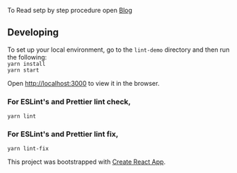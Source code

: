 To Read setp by step procedure open [Blog](https://medium.com/p/c92ebf14a896)

## Developing

To set up your local environment, go to the `lint-demo` directory and then run the following:<br>
`yarn install`<br>
`yarn start` <br>

Open [http://localhost:3000](http://localhost:3000) to view it in the browser.

### For ESLint's and Prettier lint check,

    yarn lint

### For ESLint's and Prettier lint fix,

    yarn lint-fix

This project was bootstrapped with [Create React App](https://github.com/facebook/create-react-app).
